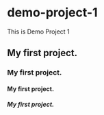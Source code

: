 # demo-project-1
This is Demo Project 1
<h2> My first project.</h2>
<h3> My first project.</h3>
<h4> My first project.</h4>
<h5> My first project.</h5>
